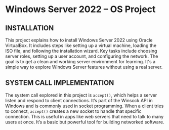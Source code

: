 # Windows Server 2022 – OS Project

## INSTALLATION

This project explains how to install Windows Server 2022 using Oracle VirtualBox. It includes steps like setting up a virtual machine, loading the ISO file, and following the installation wizard. Key tasks include choosing server roles, setting up a user account, and configuring the network. The goal is to get a clean and working server environment for learning. It's a simple way to explore Windows Server features without using a real server.

## SYSTEM CALL IMPLEMENTATION

The system call explored in this project is `accept()`, which helps a server listen and respond to client connections. It’s part of the Winsock API in Windows and is commonly used in socket programming. When a client tries to connect, `accept()` creates a new socket to handle that specific connection. This is useful in apps like web servers that need to talk to many users at once. It’s a basic but powerful tool for building networked software.
